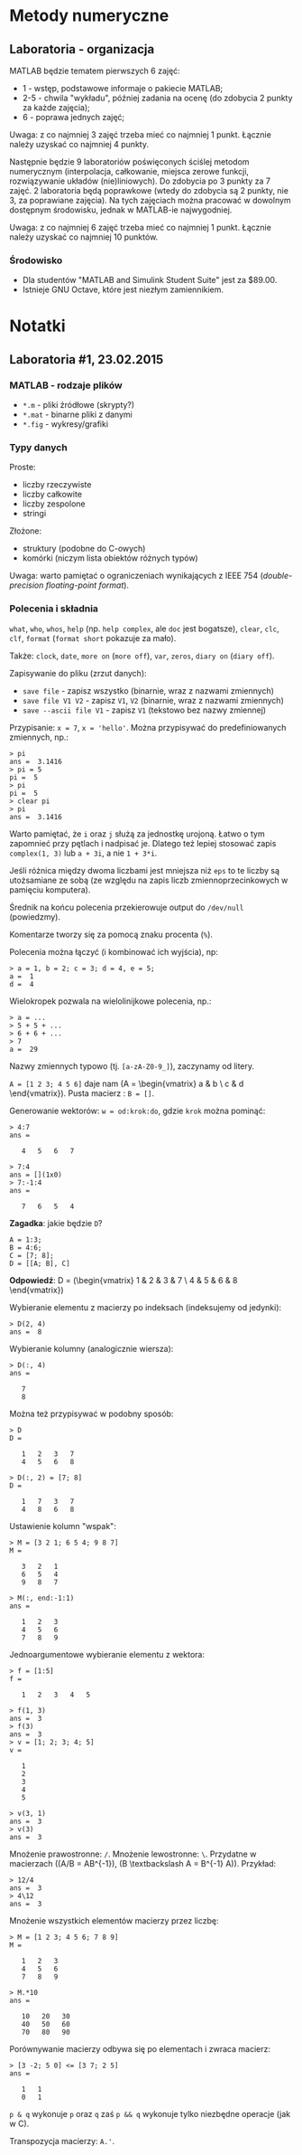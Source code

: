 # Metody numeryczne

## Laboratoria - organizacja

MATLAB będzie tematem pierwszych 6 zajęć:
  * 1 - wstęp, podstawowe informaje o pakiecie MATLAB;
  * 2-5 - chwila "wykładu", później zadania na ocenę (do zdobycia 2 punkty za każde zajęcia);
  * 6 - poprawa jednych zajęć;

Uwaga: z co najmniej 3 zajęć trzeba mieć co najmniej 1 punkt. Łącznie należy uzyskać co najmniej 4 punkty.

Następnie będzie 9 laboratoriów poświęconych ściślej metodom numerycznym (interpolacja, całkowanie, miejsca zerowe funkcji, rozwiązywanie układów (nie)liniowych). Do zdobycia po 3 punkty za 7 zajęć. 2 laboratoria będą poprawkowe (wtedy do zdobycia są 2 punkty, nie 3, za poprawiane zajęcia). Na tych zajęciach można pracować w dowolnym dostępnym środowisku, jednak w MATLAB-ie najwygodniej.

Uwaga: z co najmniej 6 zajęć trzeba mieć co najmniej 1 punkt. Łącznie należy uzyskać co najmniej 10 punktów.

### Środowisko

* Dla studentów "MATLAB and Simulink Student Suite" jest za $89.00.
* Istnieje GNU Octave, które jest niezłym zamiennikiem.

# Notatki

## Laboratoria #1, 23.02.2015

### MATLAB - rodzaje plików

* `*.m` - pliki źródłowe (skrypty?)
* `*.mat` - binarne pliki z danymi
* `*.fig` - wykresy/grafiki

### Typy danych

Proste:
* liczby rzeczywiste
* liczby całkowite
* liczby zespolone
* stringi

Złożone:
* struktury (podobne do C-owych)
* komórki (niczym lista obiektów różnych typów)

Uwaga: warto pamiętać o ograniczeniach wynikających z IEEE 754 (_double-precision floating-point format_).

### Polecenia i składnia

`what`, `who`, `whos`, `help` (np. `help complex`, ale `doc` jest bogatsze), `clear`, `clc`, `clf`, `format` (`format short` pokazuje za mało).

Także: `clock`, `date`, `more on` (`more off`), `var`, `zeros`, `diary on` (`diary off`).

Zapisywanie do pliku (zrzut danych):
* `save file` - zapisz wszystko (binarnie, wraz z nazwami zmiennych)
* `save file V1 V2` - zapisz `V1`, `V2` (binarnie, wraz z nazwami zmiennych)
* `save --ascii file V1` - zapisz `V1` (tekstowo bez nazwy zmiennej)

Przypisanie: `x = 7`, `x = 'hello'`. Można przypisywać do predefiniowanych zmiennych, np.:

```
> pi
ans =  3.1416
> pi = 5
pi =  5
> pi
pi =  5
> clear pi
> pi
ans =  3.1416
```

Warto pamiętać, że `i` oraz `j` służą za jednostkę urojoną. Łatwo o tym zapomnieć przy pętlach i nadpisać je. Dlatego też lepiej stosować zapis `complex(1, 3)` lub `a + 3i`, a nie `1 + 3*i`.

Jeśli różnica między dwoma liczbami jest mniejsza niż `eps` to te liczby są utożsamiane ze sobą (ze względu na zapis liczb zmiennoprzecinkowych w pamięciu komputera).

Średnik na końcu polecenia przekierowuje output do `/dev/null` (powiedzmy).

Komentarze tworzy się za pomocą znaku procenta (`%`).

Polecenia można łączyć (i kombinować ich wyjścia), np:
```
> a = 1, b = 2; c = 3; d = 4, e = 5;
a =  1
d =  4
```

Wielokropek pozwala na wielolinijkowe polecenia, np.:
```
> a = ...
> 5 + 5 + ...
> 6 + 6 + ...
> 7
a =  29
```

Nazwy zmiennych typowo (tj. `[a-zA-Z0-9_]`), zaczynamy od litery.

`A = [1 2 3; 4 5 6]` daje nam \(A = \begin{vmatrix}
a & b \\
c & d
\end{vmatrix}\). Pusta macierz : `B = []`.

Generowanie wektorów: `w = od:krok:do`, gdzie `krok` można pominąć:

```
> 4:7
ans =

   4   5   6   7

> 7:4
ans = [](1x0)
> 7:-1:4
ans =

   7   6   5   4
```

**Zagadka**: jakie będzie `D`?

```
A = 1:3;
B = 4:6;
C = [7; 8];
D = [[A; B], C]
```

**Odpowiedź**: D = \(\begin{vmatrix}
1 & 2 & 3 & 7 \\
4 & 5 & 6 & 8
\end{vmatrix}\)

Wybieranie elementu z macierzy po indeksach (indeksujemy od jedynki):
```
> D(2, 4)
ans =  8
```

Wybieranie kolumny (analogicznie wiersza):
```
> D(:, 4)
ans =

   7
   8
```

Można też przypisywać w podobny sposób:
```
> D
D =

   1   2   3   7
   4   5   6   8

> D(:, 2) = [7; 8]
D =

   1   7   3   7
   4   8   6   8
```

Ustawienie kolumn "wspak":
```
> M = [3 2 1; 6 5 4; 9 8 7]
M =

   3   2   1
   6   5   4
   9   8   7

> M(:, end:-1:1)
ans =

   1   2   3
   4   5   6
   7   8   9
```

Jednoargumentowe wybieranie elementu z wektora:
```
> f = [1:5]
f =

   1   2   3   4   5

> f(1, 3)
ans =  3
> f(3)
ans =  3
> v = [1; 2; 3; 4; 5]
v =

   1
   2
   3
   4
   5

> v(3, 1)
ans =  3
> v(3)
ans =  3
```

Mnożenie prawostronne: `/`. Mnożenie lewostronne: `\`. Przydatne w macierzach (\(A/B = AB^{-1}\), \(B \textbackslash A = B^{-1} A\)). Przykład:
```
> 12/4
ans =  3
> 4\12
ans =  3
```

Mnożenie wszystkich elementów macierzy przez liczbę:
```
> M = [1 2 3; 4 5 6; 7 8 9]
M =

   1   2   3
   4   5   6
   7   8   9

> M.*10
ans =

   10   20   30
   40   50   60
   70   80   90
```

Porównywanie macierzy odbywa się po elementach i zwraca macierz:
```
> [3 -2; 5 0] <= [3 7; 2 5]
ans =

   1   1
   0   1
```

`p & q` wykonuje `p` oraz `q` zaś `p && q` wykonuje tylko niezbędne operacje (jak w C).

Transpozycja macierzy: `A.'`.

